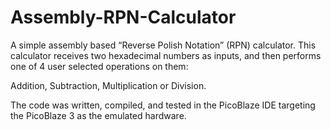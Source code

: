 # Assembly-RPN-Calculator

A simple assembly based “Reverse Polish Notation” (RPN) calculator.
This calculator receives two hexadecimal numbers as inputs, and then performs
one of 4 user selected operations on them: 

Addition, Subtraction, Multiplication or Division.

The code was written, compiled, and tested in the PicoBlaze IDE targeting the PicoBlaze 3 as
the emulated hardware.
